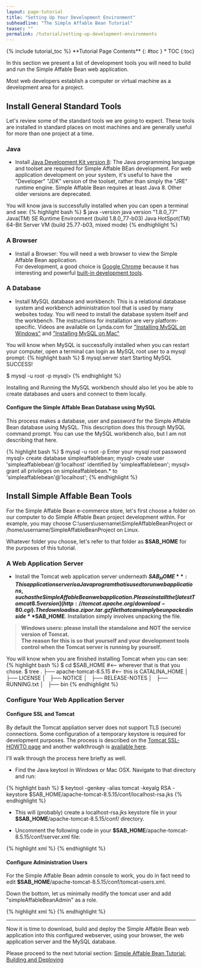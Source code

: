 ```yaml
---
layout: page-tutorial
title: "Setting Up Your Development Environment"
subheadline: "The Simple Affable Bean Tutorial"
teaser: ""
permalink: /tutorial/setting-up-development-environments
---
```

<div class="row t30">

<div class="medium-8 columns{% if page.sidebar == NULL %} medium-offset-2 end{% endif %}{% if page.sidebar == "left" %} medium-push-4{% endif %}" markdown="1">
<div class="panel radius" markdown="1">
{% include tutorial_toc %}
**Tutorial Page Contents**
{: #toc }
*  TOC
{:toc}
</div>
</div><!-- /.medium-4.columns -->



<div class="medium-8 medium-pull-4 columns" markdown="1">



</div><!-- /.medium-8.columns -->
</div><!-- /.row -->


In this section we present a list of development tools you will need to build and run the Simple Affable Bean web application.

Most web developers establish a computer or virtual machine as a development area for a project.


## Install General Standard Tools
Let's review some of the standard tools we are going to expect.  These tools are installed in standard places on most machines
and are generally useful for more than one project at a time.

### Java 

* Install [Java Development Kit version 8](http://www.oracle.com/technetwork/java/javase/downloads/index.html): The Java programming language and toolset are required 
 for Simple Affable BEan development.  For web application development on your system, it's useful to have the "Developer" "JDK"
 version of the toolset, rather than simply the "JRE" runtime engine.  Simple Affable Bean requires at least Java 8.  Other older versions are deprecated.
 
 You will know java is successfully installed when you can open a terminal and see:
{% highlight bash %}
$ java -version
java version "1.8.0_77"
Java(TM) SE Runtime Environment (build 1.8.0_77-b03)
Java HotSpot(TM) 64-Bit Server VM (build 25.77-b03, mixed mode)
{% endhighlight %}

### A Browser 

* Install a Browser: You will need a web browser to view the Simple Affable Bean application.  
For development, a good choice is [Google Chrome](https://www.google.com/chrome/browser/desktop/index.html) because it has interesting and powerful 
[built-in development tools](https://developer.chrome.com/devtools).

### A Database

* Install MySQL database and workbench: This is a relational database system and workbench administration tool that is used
by many websites today.  You will need to install the database system itself and the workbench.  The instructions for installation are very platform-specific.
Videos are available on Lynda.com for ["Installing MySQL on Windows"](https://www.lynda.com/Apache-tutorials/Installing-MySQL-Windows/362875/369422-4.html) and ["Installing MySQL on Mac"](https://www.lynda.com/Apache-tutorials/Installing-MySQL-Mac-OS-X/362875/369428-4.html)

You will know when MySQL is successfully installed when you can restart your computer, open a terminal can login as MySQL root user to a mysql prompt:
{% highlight bash %}
$ mysql.server start
Starting MySQL
 SUCCESS!
 
$ mysql -u root -p
<enter you mysql root password>
mysql>
{% endhighlight %}

Installing and Running the MySQL workbench should also let you be able to create databases and users and connect to them locally.

#### Configure the Simple Affable Bean Database using MySQL  

This process makes a database, user and password for the Simple Affable Bean database using MySQL.
This description does this through MySQL command prompt. You can use the MySQL workbench also, but I am not describing that here.

{% highlight bash %}
$ mysql -u root -p
Enter your mysql root password
mysql> create database simpleaffablebean;
mysql> create user 'simpleaffablebean'@'localhost' identified by 'simpleaffablebean';
mysql> grant all privileges on simpleaffablebean.* to 'simpleaffablebean'@'localhost';
{% endhighlight %}


## Install Simple Affable Bean Tools
 
For the Simple Affable Bean e-commerce store, let's first choose a folder on our computer to do Simple Affable Bean 
project development within.  For example, you may choose C:\users\username\SimpleAffableBeanProject or 
/home/username/SimpleAffableBeanProject on Linux.  

Whatever folder you choose, let's refer to that folder as **$SAB_HOME** for the purposes of this tutorial.

### A Web Application Server

* Install the Tomcat web application server underneath **$SAB_HOME**: This application server is a Java program that is used to run web applications, such as the Simple Affable Bean web application.
Please install the [latest Tomcat 8.5 version](http://tomcat.apache.org/download-80.cgi).  The download is a .zip or .tar.gz file 
that can simply be unpacked inside **$SAB_HOME**.  Installation simply involves unpacking the file.

> **Windows users: please install the standalone and NOT the service version of Tomcat.  
The reason for this is so that yourself and your development tools control when the Tomcat server is running by yourself.**

You will know when you are finished installing Tomcat when you can see:
{% highlight bash %}
$ cd $SAB_HOME  #<-- wherever that is that you chose.
$ tree
.
├── apache-tomcat-8.5.15  #<-- this is CATALINA_HOME
│   ├── LICENSE
│   ├── NOTICE
│   ├── RELEASE-NOTES
│   ├── RUNNING.txt
│   ├── bin
{% endhighlight %}


### Configure Your Web Application Server

#### Configure SSL and Tomcat 

By default the Tomcat appliation server does not support TLS (secure) connections.
Some configuration of a temporary keystore is required for development purposes.  The process is described on
the [Tomcat SSL-HOWTO page](https://tomcat.apache.org/tomcat-8.5-doc/ssl-howto.html) and another walkthrough 
is [available here](https://www.mkyong.com/tomcat/how-to-configure-tomcat-to-support-ssl-or-https/).

I'll walk through the process here briefly as well.

* Find the Java keytool in Windows or Mac OSX. Navigate to that directory and run:

{% highlight bash %}
$ keytool -genkey -alias tomcat -keyalg RSA -keystore $SAB_HOME/apache-tomcat-8.5.15/conf/localhost-rsa.jks
{% endhighlight %}

* This will (probably) create a localhost-rsa.jks keystore file in your **$SAB_HOME**/apache-tomcat-8.5.15/conf/ 
directory.  

* Uncomment the following code in your **$SAB_HOME**/apache-tomcat-8.5.15/conf/server.xml file:

{% highlight xml %}
<Connector port="8443" protocol="org.apache.coyote.http11.Http11NioProtocol"
           maxThreads="150" SSLEnabled="true">
    <SSLHostConfig>
        <Certificate certificateKeystoreFile="conf/localhost-rsa.jks"
                     type="RSA" />
    </SSLHostConfig>
</Connector>
{% endhighlight %}

#### Configure Administration Users

For the Simple Affable Bean admin console to work, you do in fact need to edit **$SAB_HOME**/apache-tomcat-8.5.15/conf/tomcat-users.xml.

Down the bottom, let us minimally modify the tomcat user and add "simpleAffableBeanAdmin" as a role.
 
{% highlight xml %}
<role rolename="tomcat"/>
  <role rolename="role1"/>
  <role rolename="manager-gui"/>
  <role rolename="simpleAffableBeanAdmin"/>
  <user username="tomcat" password="tomcat" roles="manager-gui,tomcat,simpleAffableBeanAdmin"/>
{% endhighlight %}

----

Now it is time to download, build and deploy the Simple Affable Bean web application into this configured webserver,
using your browser, the web application server and the MySQL database.

Please proceed to the next tutorial section: [Simple Affable Bean Tutorial: Building and Deploying]({{site.url}}{{site.baseurl}}/tutorial/building-and-deploying-sab)

